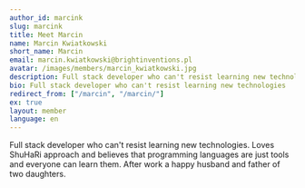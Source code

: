 ```yaml
---
author_id: marcink
slug: marcink
title: Meet Marcin
name: Marcin Kwiatkowski
short_name: Marcin
email: marcin.kwiatkowski@brightinventions.pl
avatar: /images/members/marcin_kwiatkowski.jpg
description: Full stack developer who can't resist learning new technologies
bio: Full stack developer who can't resist learning new technologies
redirect_from: ["/marcin", "/marcin/"]
ex: true
layout: member
language: en
---
```


Full stack developer who can't resist learning new technologies. Loves ShuHaRi approach and believes that programming languages are just tools and everyone can learn them. After work a happy husband and father of two daughters.
